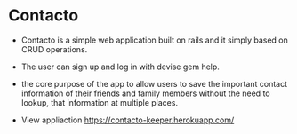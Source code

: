 # Contacto
* Contacto is a simple web application built on rails and it simply based on CRUD operations.
* The user can sign up and log in with devise gem help.
* the core purpose of the app to allow users to save the important contact information of their friends and family members without the need to lookup, that information at multiple places.

 
 * View appliaction https://contacto-keeper.herokuapp.com/
